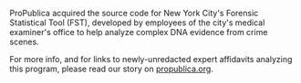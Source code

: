 ProPublica acquired the source code for New York City's Forensic Statistical Tool (FST), developed by employees of the city's medical examiner's office to help analyze complex DNA evidence from crime scenes.

For more info, and for links to newly-unredacted expert affidavits analyzing this program, please read our story on [propublica.org](https://www.propublica.org/article/propublica-seeks-source-code-for-new-york-city-disputed-dna-software).
